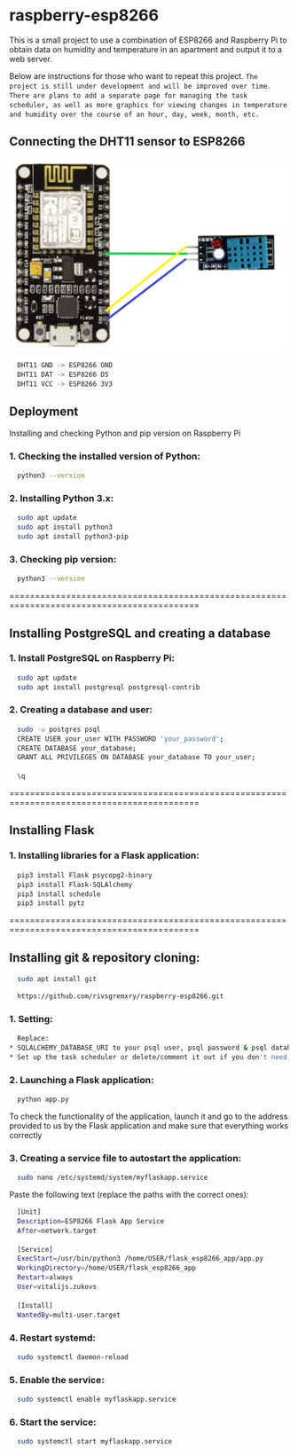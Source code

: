 
# raspberry-esp8266 

This is a small project to use a combination of ESP8266 and Raspberry Pi to obtain data on humidity and temperature in an apartment and output it to a web server.

Below are instructions for those who want to repeat this project. 
`The project is still under development and will be improved over time. There are plans to add a separate page for managing the task scheduler, as well as more graphics for viewing changes in temperature and humidity over the course of an hour, day, week, month, etc.`

## Connecting the DHT11 sensor to ESP8266

<img src="static/description/schema.png" width="500">

```bash
  DHT11 GND -> ESP8266 GND
  DHT11 DAT -> ESP8266 D5
  DHT11 VCC -> ESP8266 3V3
```

## Deployment

Installing and checking Python and pip version on Raspberry Pi


### 1. Checking the installed version of Python:
```bash
  python3 --version
```

### 2. Installing Python 3.x:
```bash
  sudo apt update
  sudo apt install python3
  sudo apt install python3-pip
```

### 3. Checking pip version:
```bash
  python3 --version
```

===========================================================================================
## Installing PostgreSQL and creating a database

### 1. Install PostgreSQL on Raspberry Pi:
```bash
  sudo apt update
  sudo apt install postgresql postgresql-contrib
```

### 2. Creating a database and user:
```bash
  sudo -u postgres psql
  CREATE USER your_user WITH PASSWORD 'your_password';
  CREATE DATABASE your_database;
  GRANT ALL PRIVILEGES ON DATABASE your_database TO your_user;

  \q
```

===========================================================================================
## Installing Flask

### 1. Installing libraries for a Flask application:
```bash
  pip3 install Flask psycopg2-binary
  pip3 install Flask-SQLAlchemy
  pip3 install schedule
  pip3 install pytz
```
===========================================================================================
## Installing git & repository cloning:

```bash
  sudo apt install git
```

```bash
  https://github.com/rivsgremxry/raspberry-esp8266.git
```

### 1. Setting:
```bash
  Replace:
* SQLALCHEMY_DATABASE_URI to your psql user, psql password & psql database name;
* Set up the task scheduler or delete/comment it out if you don't need it.
```

### 2. Launching a Flask application:
```bash
  python app.py
```

To check the functionality of the application, launch it and go to the address provided to us by the Flask application and make sure that everything works correctly

### 3. Creating a service file to autostart the application:
```bash
  sudo nano /etc/systemd/system/myflaskapp.service
```

Paste the following text (replace the paths with the correct ones):

```bash
  [Unit]
  Description=ESP8266 Flask App Service
  After=network.target

  [Service]
  ExecStart=/usr/bin/python3 /home/USER/flask_esp8266_app/app.py
  WorkingDirectory=/home/USER/flask_esp8266_app
  Restart=always
  User=vitalijs.zukovs

  [Install]
  WantedBy=multi-user.target
```

### 4. Restart systemd:
```bash
  sudo systemctl daemon-reload
```

### 5. Enable the service:
```bash
  sudo systemctl enable myflaskapp.service
```

### 6. Start the service:
```bash
  sudo systemctl start myflaskapp.service
```

